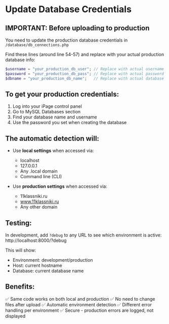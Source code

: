 # Update Database Credentials

## IMPORTANT: Before uploading to production

You need to update the production database credentials in `/database/db_connections.php`

Find these lines (around line 54-57) and replace with your actual production database info:

```php
$username = "your_production_db_user"; // Replace with actual username
$password = "your_production_db_pass"; // Replace with actual password  
$dbname = "your_production_db_name";   // Replace with actual database name
```

## To get your production credentials:

1. Log into your iPage control panel
2. Go to MySQL Databases section
3. Find your database name and username
4. Use the password you set when creating the database

## The automatic detection will:

- Use **local settings** when accessed via:
  - localhost
  - 127.0.0.1
  - Any .local domain
  - Command line (CLI)

- Use **production settings** when accessed via:
  - 11klassniki.ru
  - www.11klassniki.ru
  - Any other domain

## Testing:

In development, add `?debug` to any URL to see which environment is active:
http://localhost:8000/?debug

This will show:
- Environment: development/production
- Host: current hostname
- Database: current database name

## Benefits:

✅ Same code works on both local and production
✅ No need to change files after upload
✅ Automatic environment detection
✅ Different error handling per environment
✅ Secure - production errors are logged, not displayed